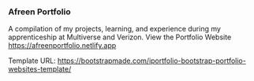 ### Afreen Portfolio
A compilation of my projects, learning, and experience during my apprenticeship at Multiverse and Verizon.
View the Portfolio Website https://afreenportfolio.netlify.app

Template URL: https://bootstrapmade.com/iportfolio-bootstrap-portfolio-websites-template/

